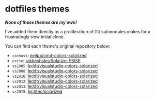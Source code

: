 dotfiles themes
===============

***None of these themes are my own!***

I've added them directly as a proliferation of Git submodules makes for a frustratingly slow initial clone.

You can find each theme's original repository below:

 - `conhost`: [neilpa/cmd-colors-solarized](https://github.com/neilpa/cmd-colors-solarized)
 - `psise`: [rakheshster/Solarize-PSISE](https://github.com/rakheshster/Solarize-PSISE)
 - `vs2005`: [leddt/visualstudio-colors-solarized](https://github.com/leddt/visualstudio-colors-solarized.git)
 - `vs2008`: [leddt/visualstudio-colors-solarized](https://github.com/leddt/visualstudio-colors-solarized.git)
 - `vs2010`: [leddt/visualstudio-colors-solarized](https://github.com/leddt/visualstudio-colors-solarized.git)
 - `vs2012`: [leddt/visualstudio-colors-solarized](https://github.com/leddt/visualstudio-colors-solarized.git)
 - `vs2013`: [leddt/visualstudio-colors-solarized](https://github.com/leddt/visualstudio-colors-solarized.git)
 - `vs2015`: [lyphtec/solarized](https://github.com/lyphtec/solarized)
